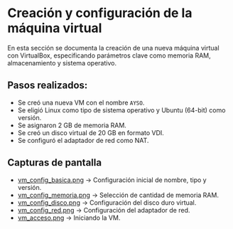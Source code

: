 # Creación y configuración de la máquina virtual
En esta sección se documenta la creación de una nueva máquina virtual con VirtualBox, especificando parámetros clave como memoria RAM, almacenamiento y sistema operativo.

## Pasos realizados:
- Se creó una nueva VM con el nombre `AYSO`.
- Se eligió Linux como tipo de sistema operativo y Ubuntu (64-bit) como versión.
- Se asignaron 2 GB de memoria RAM.
- Se creó un disco virtual de 20 GB en formato VDI.
- Se configuró el adaptador de red como NAT.

## Capturas de pantalla
- [vm_config_basica.png](./vm_config_basica.png) -> Configuración inicial de nombre, tipo y versión.
- [vm_config_memoria.png](./vm_config_memoria.png) -> Selección de cantidad de memoria RAM.
- [vm_config_disco.png](./vm_config_disco.png) -> Configuración del disco duro virtual.
- [vm_config_red.png](./vm_config_red.png) -> Configuración del adaptador de red.
- [vm_acceso.png](./vm_acceso.png) -> Iniciando la VM.
